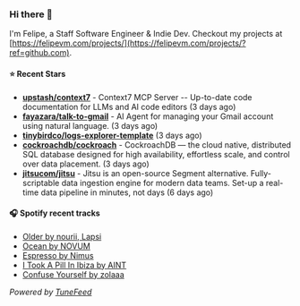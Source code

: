 ### Hi there 👋

I'm Felipe, a Staff Software Engineer & Indie Dev. Checkout my projects at [https://felipevm.com/projects/](https://felipevm.com/projects/?ref=github.com).

#### ⭐ Recent Stars
- **[upstash/context7](https://github.com/upstash/context7)** - Context7 MCP Server -- Up-to-date code documentation for LLMs and AI code editors (3 days ago)
- **[fayazara/talk-to-gmail](https://github.com/fayazara/talk-to-gmail)** - AI Agent for managing your Gmail account using natural language. (3 days ago)
- **[tinybirdco/logs-explorer-template](https://github.com/tinybirdco/logs-explorer-template)** (3 days ago)
- **[cockroachdb/cockroach](https://github.com/cockroachdb/cockroach)** - CockroachDB — the cloud native, distributed SQL database designed for high availability, effortless scale, and control over data placement. (3 days ago)
- **[jitsucom/jitsu](https://github.com/jitsucom/jitsu)** - Jitsu is an open-source Segment alternative. Fully-scriptable data ingestion engine for modern data teams. Set-up a real-time data pipeline in minutes, not days (6 days ago)

#### 🎧 Spotify recent tracks
- [Older by nourii, Lapsi](https://open.spotify.com/track/4bOJ3TlVe9kTSwy4OtJK5y)
- [Ocean by NOVUM](https://open.spotify.com/track/0rLR1e07j5xQKqMNtG84RL)
- [Espresso by Nimus](https://open.spotify.com/track/3JOFBNRW4LqhlFX5FRPmrC)
- [I Took A Pill In Ibiza by AINT](https://open.spotify.com/track/3G08CR0TfATeLEBI1qmHK7)
- [Confuse Yourself by zolaaa](https://open.spotify.com/track/5KMyg7C8JEWb1KQcHg1pTj)

_Powered by [TuneFeed](https://tunefeed.app?ref=github.com)_
